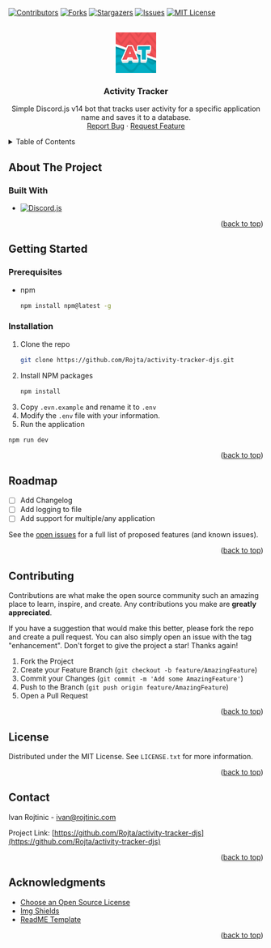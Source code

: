 <a name="readme-top"></a>

[![Contributors][contributors-shield]][contributors-url]
[![Forks][forks-shield]][forks-url]
[![Stargazers][stars-shield]][stars-url]
[![Issues][issues-shield]][issues-url]
[![MIT License][license-shield]][license-url]

<!-- PROJECT LOGO -->
<br />
<div align="center">
  <a href="https://github.com/Rojta/activity-tracker-djs">
    <img src="images/animated-logo.gif" alt="Logo" width="80" height="80">
  </a>

  <h3 align="center">Activity Tracker</h3>

  <p align="center">
    Simple Discord.js v14 bot that tracks user activity for a specific application name and saves it to a database.
    <br />
    <a href="https://github.com/Rojta/activity-tracker-djs/issues">Report Bug</a>
    ·
    <a href="https://github.com/Rojta/activity-tracker-djs/issues">Request Feature</a>
  </p>
</div>

<!-- TABLE OF CONTENTS -->
<details>
  <summary>Table of Contents</summary>
  <ol>
    <li>
      <a href="#about-project">About The Project</a>
      <ul>
        <li><a href="#built-with">Built With</a></li>
      </ul>
    </li>
    <li>
      <a href="#getting-started">Getting Started</a>
      <ul>
        <li><a href="#prerequisites">Prerequisites</a></li>
        <li><a href="#installation">Installation</a></li>
      </ul>
    </li>
    <li><a href="#usage">Usage</a></li>
    <li><a href="#roadmap">Roadmap</a></li>
    <li><a href="#contributing">Contributing</a></li>
    <li><a href="#license">License</a></li>
    <li><a href="#contact">Contact</a></li>
    <li><a href="#acknowledgments">Acknowledgments</a></li>
  </ol>
</details>

## About The Project

<a name="about-project"></a>

### Built With

- [![Discord.js][discord.js]][discordjs-url]

<p align="right">(<a href="#readme-top">back to top</a>)</p>

<!-- GETTING STARTED -->

## Getting Started

### Prerequisites

- npm
  ```sh
  npm install npm@latest -g
  ```

### Installation

1. Clone the repo
   ```sh
   git clone https://github.com/Rojta/activity-tracker-djs.git
   ```
2. Install NPM packages
   ```sh
   npm install
   ```
3. Copy `.evn.example` and rename it to `.env`
4. Modify the `.env` file with your information.
5. Run the application

```sh
npm run dev
```

<p align="right">(<a href="#readme-top">back to top</a>)</p>

<!-- ROADMAP -->

## Roadmap

- [ ] Add Changelog
- [ ] Add logging to file
- [ ] Add support for multiple/any application

See the [open issues](https://github.com/Rojta/activity-tracker-djs/issues) for a full list of proposed features (and known issues).

<p align="right">(<a href="#readme-top">back to top</a>)</p>

<!-- CONTRIBUTING -->

## Contributing

Contributions are what make the open source community such an amazing place to learn, inspire, and create. Any contributions you make are **greatly appreciated**.

If you have a suggestion that would make this better, please fork the repo and create a pull request. You can also simply open an issue with the tag "enhancement".
Don't forget to give the project a star! Thanks again!

1. Fork the Project
2. Create your Feature Branch (`git checkout -b feature/AmazingFeature`)
3. Commit your Changes (`git commit -m 'Add some AmazingFeature'`)
4. Push to the Branch (`git push origin feature/AmazingFeature`)
5. Open a Pull Request

<p align="right">(<a href="#readme-top">back to top</a>)</p>

<!-- LICENSE -->

## License

Distributed under the MIT License. See `LICENSE.txt` for more information.

<p align="right">(<a href="#readme-top">back to top</a>)</p>

<!-- CONTACT -->

## Contact

Ivan Rojtinic - ivan@rojtinic.com

Project Link: [https://github.com/Rojta/activity-tracker-djs](https://github.com/Rojta/activity-tracker-djs)

<p align="right">(<a href="#readme-top">back to top</a>)</p>

<!-- ACKNOWLEDGMENTS -->

## Acknowledgments

- [Choose an Open Source License](https://choosealicense.com)
- [Img Shields](https://shields.io)
- [ReadME Template](https://github.com/othneildrew/Best-README-Template)

<p align="right">(<a href="#readme-top">back to top</a>)</p>

<!-- MARKDOWN LINKS & IMAGES -->
<!-- https://www.markdownguide.org/basic-syntax/#reference-style-links -->

[contributors-shield]: https://img.shields.io/github/contributors/Rojta/activity-tracker-djs.svg?style=for-the-badge
[contributors-url]: https://github.com/Rojta/activity-tracker-djs/graphs/contributors
[forks-shield]: https://img.shields.io/github/forks/Rojta/activity-tracker-djs.svg?style=for-the-badge
[forks-url]: https://github.com/Rojta/activity-tracker-djs/network/members
[stars-shield]: https://img.shields.io/github/stars/Rojta/activity-tracker-djs.svg?style=for-the-badge
[stars-url]: https://github.com/Rojta/activity-tracker-djs/stargazers
[issues-shield]: https://img.shields.io/github/issues/Rojta/activity-tracker-djs.svg?style=for-the-badge
[issues-url]: https://github.com/Rojta/activity-tracker-djs/issues
[license-shield]: https://img.shields.io/github/license/Rojta/activity-tracker-djs.svg?style=for-the-badge
[license-url]: https://github.com/Rojta/activity-tracker-djs/blob/master/LICENSE.txt
[discord.js]: https://img.shields.io/badge/discord.js-5c69eb?style=for-the-badge&logo=discord&logoColor=white
[discordjs-url]: https://discord.js.org/
